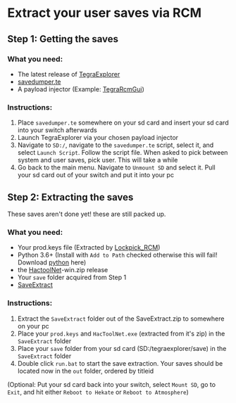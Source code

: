 # Extract your user saves via RCM

## Step 1: Getting the saves

### What you need:
- The latest release of [TegraExplorer](https://github.com/suchmememanyskill/TegraExplorer/releases)
- <a href="https://suchmememanyskill.github.io/TegraScript/scripts/savedumper.te" download>savedumper.te</a>
- A payload injector (Example: [TegraRcmGui](https://github.com/eliboa/TegraRcmGUI/releases))

### Instructions:
1. Place `savedumper.te` somewhere on your sd card and insert your sd card into your switch afterwards
2. Launch TegraExplorer via your chosen payload injector
3. Navigate to `SD:/`, navigate to the `savedumper.te` script, select it, and select `Launch Script`. Follow the script file. When asked to pick between system and user saves, pick user. This will take a while
4. Go back to the main menu. Navigate to `Unmount SD` and select it. Pull your sd card out of your switch and put it into your pc

## Step 2: Extracting the saves
These saves aren't done yet! these are still packed up.

### What you need:
- Your prod.keys file (Extracted by [Lockpick_RCM](https://github.com/shchmue/Lockpick_RCM))
- Python 3.6+ (Install with `Add to Path` checked otherwise this will fail! Download [python](https://www.python.org/downloads/) here)
- the [HactoolNet](https://github.com/Thealexbarney/LibHac/releases)-win.zip release
- Your `save` folder acquired from Step 1
- [SaveExtract](Img/SaveExtract.zip)

### Instructions:

1. Extract the `SaveExtract` folder out of the SaveExtract.zip to somewhere on your pc
2. Place your `prod.keys` and `HacToolNet.exe` (extracted from it's zip) in the `SaveExtract` folder
3. Place your `save` folder from your sd card (SD:/tegraexplorer/save) in the `SaveExtract` folder
4. Double click `run.bat` to start the save extraction. Your saves should be located now in the `out` folder, ordered by titleid

(Optional: Put your sd card back into your switch, select `Mount SD`, go to `Exit`, and hit either `Reboot to Hekate` or `Reboot to Atmosphere`)